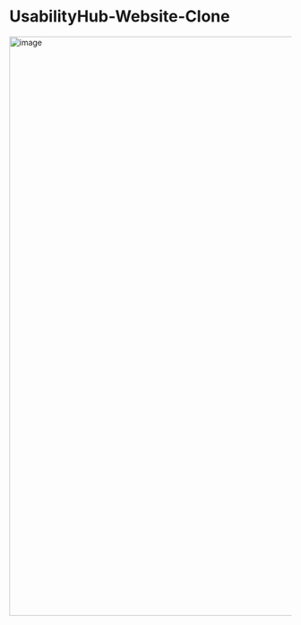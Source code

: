 # UsabilityHub-Website-Clone

<img width="1035" alt="image" src="https://github.com/aad99bxp/UsabilityHub-Website-Clone/assets/63297421/b92d2a8f-e5a4-4ec5-a329-98747cb6d985">
